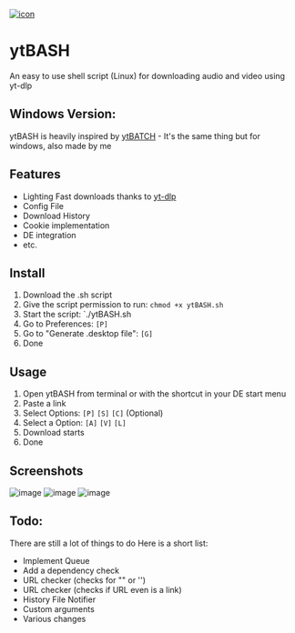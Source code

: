 [![icon](https://github.com/eppic/ytBATCH/blob/main/bin/256.ico)](https://github.com/eppic/ytBASH)
# ytBASH
An easy to use shell script (Linux) for downloading audio and video using yt-dlp

## Windows Version:
ytBASH is heavily inspired by [ytBATCH](https://github.com/eppic/ytBATCH) - It's the same thing but for windows, also made by me

## Features
- Lighting Fast downloads thanks to [yt-dlp](https://github.com/yt-dlp/yt-dlp)
- Config File
- Download History
- Cookie implementation
- DE integration
- etc.

## Install
1. Download the .sh script
2. Give the script permission to run: `chmod +x ytBASH.sh`
3. Start the script: `./ytBASH.sh
4. Go to Preferences: `[P]`
5. Go to "Generate .desktop file": `[G]`
6. Done

## Usage
1. Open ytBASH from terminal or with the shortcut in your DE start menu
2. Paste a link
3. Select Options: `[P]` `[S]` `[C]` (Optional)
4. Select a Option: `[A]` `[V]` `[L]`
5. Download starts
6. Done

## Screenshots
![image](https://github.com/user-attachments/assets/8dab5764-735e-4145-96dd-a3a73bd9bc66)
![image](https://github.com/user-attachments/assets/db094f4a-0144-43f3-921f-bb11bddae6db)
![image](https://github.com/user-attachments/assets/e6e0dd4c-3ebe-4f55-b8f2-3e17f3a9ad06)

## Todo:
There are still a lot of things to do
Here is a short list:
- Implement Queue
- Add a dependency check
- URL checker (checks for "" or '')
- URL checker (checks if URL even is a link)
- History File Notifier
- Custom arguments
- Various changes
